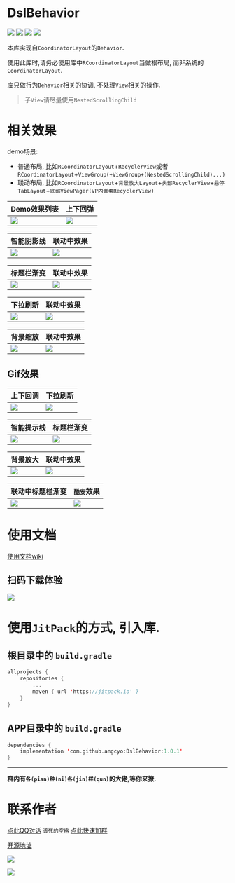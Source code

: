# DslBehavior

![](https://img.shields.io/badge/License-MIT-22EA0C) ![](https://img.shields.io/badge/Api-14+-D73220) ![](https://img.shields.io/badge/AndroidX-yes-3C2080)
![](https://img.shields.io/badge/Kotlin-yes-0DB922)

本库实现自`CoordinatorLayout`的`Behavior`.

使用此库时,请务必使用库中`RCoordinatorLayout`当做根布局, 而非系统的`CoordinatorLayout`.

库只做行为`Behavior`相关的协调, 不处理`View`相关的操作. 

> 子`View`请尽量使用`NestedScrollingChild`

# 相关效果

demo场景:

 - 普通布局, 比如`RCoordinatorLayout`+`RecyclerView`或者`RCoordinatorLayout`+`ViewGroup(+ViewGroup+(NestedScrollingChild)...)`
 - 联动布局, 比如`RCoordinatorLayout`+`背景放大Layout`+`头部RecyclerView`+`悬停TabLayout`+`底部ViewPager(VP内嵌套RecyclerView)`

Demo效果列表 | 上下回弹
---|---
![](https://raw.githubusercontent.com/angcyo/DslBehavior/master/png/demo.jpg) | ![](https://raw.githubusercontent.com/angcyo/DslBehavior/master/png/effect.jpg) 

智能阴影线 | 联动中效果
---|---
![](https://raw.githubusercontent.com/angcyo/DslBehavior/master/png/effect_line.jpg) | ![](https://raw.githubusercontent.com/angcyo/DslBehavior/master/png/effect2.jpg) 

标题栏渐变 | 联动中效果
---|---
![](https://raw.githubusercontent.com/angcyo/DslBehavior/master/png/gradient.jpg) | ![](https://raw.githubusercontent.com/angcyo/DslBehavior/master/png/gradient2.jpg) 

下拉刷新 | 联动中效果
---|---
![](https://raw.githubusercontent.com/angcyo/DslBehavior/master/png/refresh.jpg) | ![](https://raw.githubusercontent.com/angcyo/DslBehavior/master/png/refresh2.jpg) 

背景缩放 | 联动中效果
---|---
![](https://raw.githubusercontent.com/angcyo/DslBehavior/master/png/scale.jpg) | ![](https://raw.githubusercontent.com/angcyo/DslBehavior/master/png/scale2.jpg) 

## Gif效果

上下回调 | 下拉刷新
---|---
![](https://raw.githubusercontent.com/angcyo/DslBehavior/master/png/g1.gif) | ![](https://raw.githubusercontent.com/angcyo/DslBehavior/master/png/g2.gif) 

智能提示线 | 标题栏渐变
---|---
![](https://raw.githubusercontent.com/angcyo/DslBehavior/master/png/g3.gif) | ![](https://raw.githubusercontent.com/angcyo/DslBehavior/master/png/g4.gif) 

背景放大 | 联动中效果
---|---
![](https://raw.githubusercontent.com/angcyo/DslBehavior/master/png/g5.gif) | ![](https://raw.githubusercontent.com/angcyo/DslBehavior/master/png/g7.gif) 

联动中标题栏渐变 | `酷安`效果
---|---
![](https://raw.githubusercontent.com/angcyo/DslBehavior/master/png/g5.gif) | ![](https://raw.githubusercontent.com/angcyo/DslBehavior/master/png/g8.gif) 

# 使用文档

[使用文档wiki](https://github.com/angcyo/DslBehavior/wiki)

## 扫码下载体验

![](https://raw.githubusercontent.com/angcyo/DslBehavior/master/png/code.png)

# 使用`JitPack`的方式, 引入库.

## 根目录中的 `build.gradle`

```kotlin
allprojects {
    repositories {
        ...
        maven { url 'https://jitpack.io' }
    }
}
```

## APP目录中的 `build.gradle`

```kotlin
dependencies {
    implementation 'com.github.angcyo:DslBehavior:1.0.1'
}
```

---
**群内有`各(pian)种(ni)各(jin)样(qun)`的大佬,等你来撩.**

# 联系作者

[点此QQ对话](http://wpa.qq.com/msgrd?v=3&uin=664738095&site=qq&menu=yes)  `该死的空格`    [点此快速加群](https://shang.qq.com/wpa/qunwpa?idkey=cbcf9a42faf2fe730b51004d33ac70863617e6999fce7daf43231f3cf2997460)

[开源地址](https://github.com/angcyo/DslAdapter)

![](https://gitee.com/angcyo/res/raw/master/code/all_in1.jpg)

![](https://gitee.com/angcyo/res/raw/master/code/all_in2.jpg)
